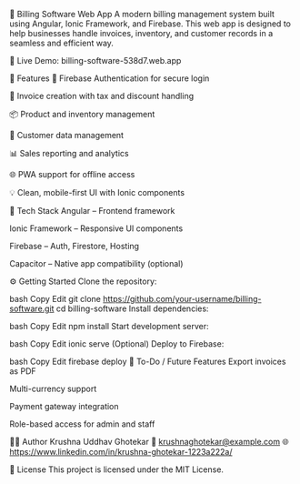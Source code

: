 
💼 Billing Software Web App
A modern billing management system built using Angular, Ionic Framework, and Firebase. This web app is designed to help businesses handle invoices, inventory, and customer records in a seamless and efficient way.

🔗 Live Demo: billing-software-538d7.web.app

🚀 Features
🔐 Firebase Authentication for secure login

🧾 Invoice creation with tax and discount handling

📦 Product and inventory management

👥 Customer data management

📊 Sales reporting and analytics

🌐 PWA support for offline access

💡 Clean, mobile-first UI with Ionic components

🧱 Tech Stack
Angular – Frontend framework

Ionic Framework – Responsive UI components

Firebase – Auth, Firestore, Hosting

Capacitor – Native app compatibility (optional)

⚙️ Getting Started
Clone the repository:

bash
Copy
Edit
git clone https://github.com/your-username/billing-software.git
cd billing-software
Install dependencies:

bash
Copy
Edit
npm install
Start development server:

bash
Copy
Edit
ionic serve
(Optional) Deploy to Firebase:

bash
Copy
Edit
firebase deploy
📌 To-Do / Future Features
 Export invoices as PDF

 Multi-currency support

 Payment gateway integration

 Role-based access for admin and staff

🙋‍♂️ Author
Krushna Uddhav Ghotekar
📧 krushnaghotekar@example.com
🌐 https://www.linkedin.com/in/krushna-ghotekar-1223a222a/

📄 License
This project is licensed under the MIT License.

